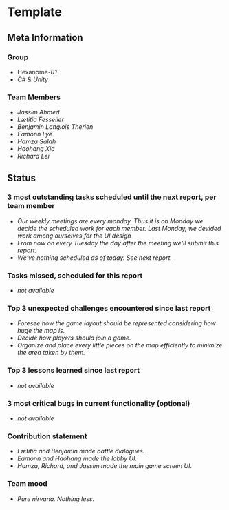 # Template

## Meta Information

### Group

 * Hexanome-*01*
 * *C# & Unity*

### Team Members

 * *Jassim Ahmed*
 * *Lætitia Fesselier*
 * *Benjamin Langlois Therien*
 * *Eamonn Lye*
 * *Hamza Salah*
 * *Haohang Xia*
 * *Richard Lei*

## Status

### 3 most outstanding tasks scheduled until the next report, per team member

 * *Our weekly meetings are every monday. Thus it is on Monday we decide the scheduled work for each member. Last Monday, we devided work among ourselves for the UI design*
 * *From now on every Tuesday the day after the meeting we'll submit this report.*
 * *We've nothing scheduled as of today. See next report.*

### Tasks missed, scheduled for this report

 * *not available*

### Top 3 unexpected challenges encountered since last report

 * *Foresee how the game layout should be represented considering how huge the map is.*
 * *Decide how players should join a game.*
 * *Organize and place every little pieces on the map efficiently to minimize the area taken by them.*

### Top 3 lessons learned since last report

 * *not available*

### 3 most critical bugs in current functionality (optional)

 * *not available*

### Contribution statement

 * *Lætitia and Benjamin made battle dialogues.*
 * *Eamonn and Haohang made the lobby UI.*
 * *Hamza, Richard, and Jassim made the main game screen UI.*

### Team mood

 * *Pure nirvana. Nothing less.*

